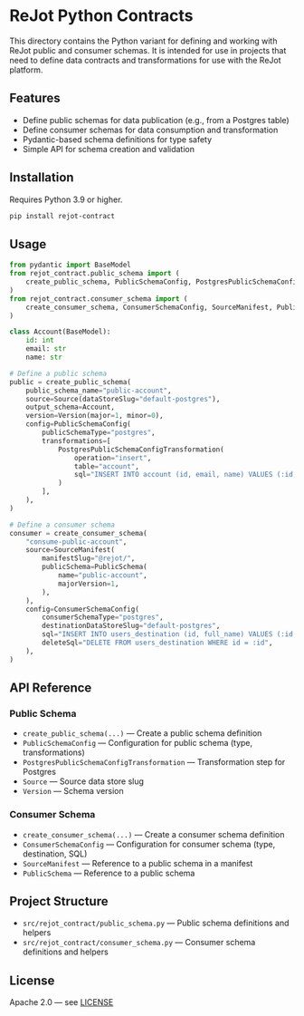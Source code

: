 # ReJot Python Contracts

This directory contains the Python variant for defining and working with ReJot public and consumer
schemas. It is intended for use in projects that need to define data contracts and transformations
for use with the ReJot platform.

## Features

- Define public schemas for data publication (e.g., from a Postgres table)
- Define consumer schemas for data consumption and transformation
- Pydantic-based schema definitions for type safety
- Simple API for schema creation and validation

## Installation

Requires Python 3.9 or higher.

```bash
pip install rejot-contract
```

## Usage

```python
from pydantic import BaseModel
from rejot_contract.public_schema import (
    create_public_schema, PublicSchemaConfig, PostgresPublicSchemaConfigTransformation, Source, Version
)
from rejot_contract.consumer_schema import (
    create_consumer_schema, ConsumerSchemaConfig, SourceManifest, PublicSchema
)

class Account(BaseModel):
    id: int
    email: str
    name: str

# Define a public schema
public = create_public_schema(
    public_schema_name="public-account",
    source=Source(dataStoreSlug="default-postgres"),
    output_schema=Account,
    version=Version(major=1, minor=0),
    config=PublicSchemaConfig(
        publicSchemaType="postgres",
        transformations=[
            PostgresPublicSchemaConfigTransformation(
                operation="insert",
                table="account",
                sql="INSERT INTO account (id, email, name) VALUES (:id, :email, :name)",
            )
        ],
    ),
)

# Define a consumer schema
consumer = create_consumer_schema(
    "consume-public-account",
    source=SourceManifest(
        manifestSlug="@rejot/",
        publicSchema=PublicSchema(
            name="public-account",
            majorVersion=1,
        ),
    ),
    config=ConsumerSchemaConfig(
        consumerSchemaType="postgres",
        destinationDataStoreSlug="default-postgres",
        sql="INSERT INTO users_destination (id, full_name) VALUES (:id, :email || ' ' || :name) ON CONFLICT (id) DO UPDATE SET full_name = :email || ' ' || :name",
        deleteSql="DELETE FROM users_destination WHERE id = :id",
    ),
)
```

## API Reference

### Public Schema

- `create_public_schema(...)` — Create a public schema definition
- `PublicSchemaConfig` — Configuration for public schema (type, transformations)
- `PostgresPublicSchemaConfigTransformation` — Transformation step for Postgres
- `Source` — Source data store slug
- `Version` — Schema version

### Consumer Schema

- `create_consumer_schema(...)` — Create a consumer schema definition
- `ConsumerSchemaConfig` — Configuration for consumer schema (type, destination, SQL)
- `SourceManifest` — Reference to a public schema in a manifest
- `PublicSchema` — Reference to a public schema

## Project Structure

- `src/rejot_contract/public_schema.py` — Public schema definitions and helpers
- `src/rejot_contract/consumer_schema.py` — Consumer schema definitions and helpers

## License

Apache 2.0 — see [LICENSE](LICENSE)

